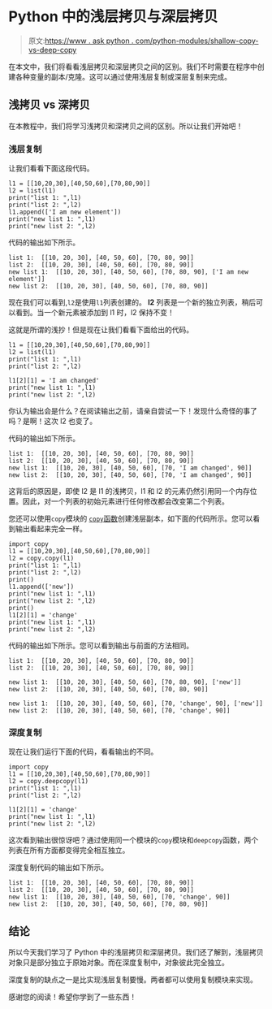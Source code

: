 # Python 中的浅层拷贝与深层拷贝

> 原文:[https://www . ask python . com/python-modules/shallow-copy-vs-deep-copy](https://www.askpython.com/python-modules/shallow-copy-vs-deep-copy)

在本文中，我们将看看浅层拷贝和深层拷贝之间的区别。我们不时需要在程序中创建各种变量的副本/克隆。这可以通过使用浅层复制或深层复制来完成。

## **浅拷贝 vs 深拷贝**

在本教程中，我们将学习浅拷贝和深拷贝之间的区别。所以让我们开始吧！

### 浅层复制

让我们看看下面这段代码。

```
l1 = [[10,20,30],[40,50,60],[70,80,90]]
l2 = list(l1)
print("list 1: ",l1)
print("list 2: ",l2)
l1.append(['I am new element'])
print("new list 1: ",l1)
print("new list 2: ",l2)

```

代码的输出如下所示。

```
list 1:  [[10, 20, 30], [40, 50, 60], [70, 80, 90]]
list 2:  [[10, 20, 30], [40, 50, 60], [70, 80, 90]]
new list 1:  [[10, 20, 30], [40, 50, 60], [70, 80, 90], ['I am new element']]
new list 2:  [[10, 20, 30], [40, 50, 60], [70, 80, 90]]

```

现在我们可以看到,`l2`是使用`l1`列表创建的。 **l2** 列表是一个新的独立列表，稍后可以看到。当一个新元素被添加到 l1 时，l2 保持不变！

这就是所谓的浅抄！但是现在让我们看看下面给出的代码。

```
l1 = [[10,20,30],[40,50,60],[70,80,90]]
l2 = list(l1)
print("list 1: ",l1)
print("list 2: ",l2)

l1[2][1] = 'I am changed'
print("new list 1: ",l1)
print("new list 2: ",l2)

```

你认为输出会是什么？在阅读输出之前，请亲自尝试一下！发现什么奇怪的事了吗？是啊！这次 l2 也变了。

代码的输出如下所示。

```
list 1:  [[10, 20, 30], [40, 50, 60], [70, 80, 90]]
list 2:  [[10, 20, 30], [40, 50, 60], [70, 80, 90]]
new list 1:  [[10, 20, 30], [40, 50, 60], [70, 'I am changed', 90]]
new list 2:  [[10, 20, 30], [40, 50, 60], [70, 'I am changed', 90]]

```

这背后的原因是，即使 l2 是 l1 的浅拷贝，l1 和 l2 的元素仍然引用同一个内存位置。因此，对一个列表的初始元素进行任何修改都会改变第二个列表。

您还可以使用`copy`模块的 [`copy`函数](https://www.askpython.com/python-modules/python-copy)创建浅层副本，如下面的代码所示。您可以看到输出看起来完全一样。

```
import copy
l1 = [[10,20,30],[40,50,60],[70,80,90]]
l2 = copy.copy(l1)
print("list 1: ",l1)
print("list 2: ",l2)
print()
l1.append(['new'])
print("new list 1: ",l1)
print("new list 2: ",l2)
print()
l1[2][1] = 'change'
print("new list 1: ",l1)
print("new list 2: ",l2)

```

代码的输出如下所示。您可以看到输出与前面的方法相同。

```
list 1:  [[10, 20, 30], [40, 50, 60], [70, 80, 90]]
list 2:  [[10, 20, 30], [40, 50, 60], [70, 80, 90]]

new list 1:  [[10, 20, 30], [40, 50, 60], [70, 80, 90], ['new']]
new list 2:  [[10, 20, 30], [40, 50, 60], [70, 80, 90]]

new list 1:  [[10, 20, 30], [40, 50, 60], [70, 'change', 90], ['new']]
new list 2:  [[10, 20, 30], [40, 50, 60], [70, 'change', 90]]

```

### 深度复制

现在让我们运行下面的代码，看看输出的不同。

```
import copy
l1 = [[10,20,30],[40,50,60],[70,80,90]]
l2 = copy.deepcopy(l1)
print("list 1: ",l1)
print("list 2: ",l2)

l1[2][1] = 'change'
print("new list 1: ",l1)
print("new list 2: ",l2)

```

这次看到输出很惊讶吧？通过使用同一个模块的`copy`模块和`deepcopy`函数，两个列表在所有方面都变得完全相互独立。

深度复制代码的输出如下所示。

```
list 1:  [[10, 20, 30], [40, 50, 60], [70, 80, 90]]
list 2:  [[10, 20, 30], [40, 50, 60], [70, 80, 90]]
new list 1:  [[10, 20, 30], [40, 50, 60], [70, 'change', 90]]
new list 2:  [[10, 20, 30], [40, 50, 60], [70, 80, 90]]

```

## 结论

所以今天我们学习了 Python 中的浅层拷贝和深层拷贝。我们还了解到，浅层拷贝对象只是部分独立于原始对象。而在深度复制中，对象彼此完全独立。

深度复制的缺点之一是比实现浅层复制要慢。两者都可以使用复制模块来实现。

感谢您的阅读！希望你学到了一些东西！